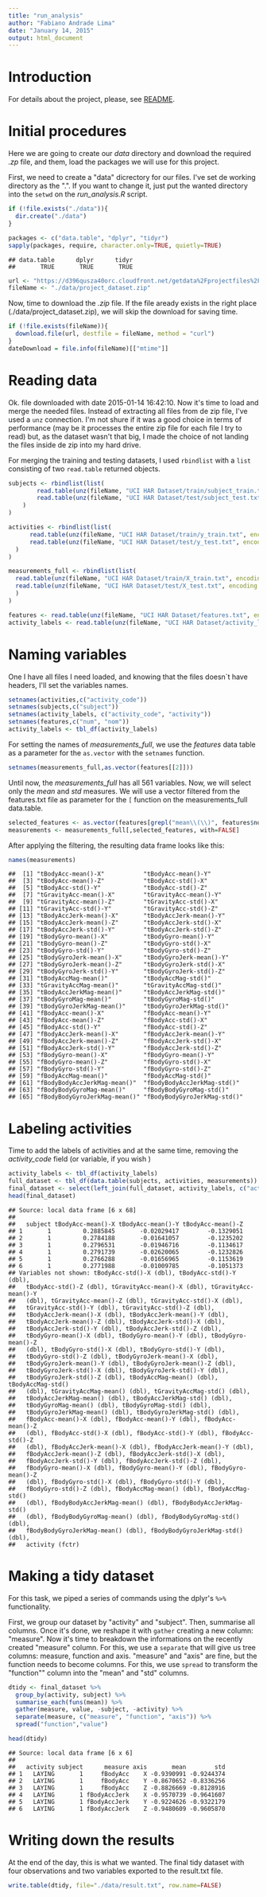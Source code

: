```yaml
---
title: "run_analysis"
author: "Fabiano Andrade Lima"
date: "January 14, 2015"
output: html_document
---
```

# Introduction 

For details about the project, please, see [README](./README.md).

# Initial procedures

Here we are going to create our *data* directory and download the required *.zp* file, and them, load the packages we will use for this project.

First, we need to create a "data" dicrectory for our files. I've set de working directory as the ".". If you want to change it, just put the wanted directory into the `setwd` on the *run_analysis.R* script.


```r
if (!file.exists("./data")){
  dir.create("./data")
}

packages <- c("data.table", "dplyr", "tidyr")
sapply(packages, require, character.only=TRUE, quietly=TRUE)
```

```
## data.table      dplyr      tidyr 
##       TRUE       TRUE       TRUE
```

```r
url <- "https://d396qusza40orc.cloudfront.net/getdata%2Fprojectfiles%2FUCI%20HAR%20Dataset.zip"
fileName <- "./data/project_dataset.zip"
```


Now, time to download the *.zip* file. If the file aready exists in the right place (./data/project_dataset.zip), we will skip the download for saving time.


```r
if (!file.exists(fileName)){
  download.file(url, destfile = fileName, method = "curl")
}
dateDownload = file.info(fileName)[["mtime"]]
```

# Reading data

Ok. file downloaded with date 2015-01-14 16:42:10. Now it's time to load and merge the needed files. Instead of extracting all files from de zip file, I've used a `unz` connection. I'm not shure if it was a good choice in terms of performance (may be it processes the entire zip file for each file I try to read) but, as the dataset wasn't that big, I made the choice of not landing the files inside de zip into my hard drive.

For merging the training and testing datasets, I used `rbindlist` with a `list` consisting of two `read.table` returned objects.


```r
subjects <- rbindlist(list(
        read.table(unz(fileName, "UCI HAR Dataset/train/subject_train.txt", encoding = getOption("encoding"))),
        read.table(unz(fileName, "UCI HAR Dataset/test/subject_test.txt", encoding = getOption("encoding")))
    )
)

activities <- rbindlist(list(
      read.table(unz(fileName, "UCI HAR Dataset/train/y_train.txt", encoding = getOption("encoding"))),
      read.table(unz(fileName, "UCI HAR Dataset/test/y_test.txt", encoding = getOption("encoding")))
  )
)

measurements_full <- rbindlist(list(
  read.table(unz(fileName, "UCI HAR Dataset/train/X_train.txt", encoding = getOption("encoding"))),
  read.table(unz(fileName, "UCI HAR Dataset/test/X_test.txt", encoding = getOption("encoding")))
  )
)

features <- read.table(unz(fileName, "UCI HAR Dataset/features.txt", encoding = getOption("encoding")))
activity_labels <- read.table(unz(fileName, "UCI HAR Dataset/activity_labels.txt", encoding = getOption("encoding")))
```

# Naming variables

One I have all files I need loaded, and knowing that the files doesn`t have headers,  I'll set the variables names.


```r
setnames(activities,c("activity_code")) 
setnames(subjects,c("subject")) 
setnames(activity_labels, c("activity_code", "activity"))
setnames(features,c("num", "nom"))
activity_labels <- tbl_df(activity_labels)
```

For setting the names of *measurements_full*, we use the *features* data table as a parameter for the `as.vector` with the `setnames` function.


```r
setnames(measurements_full,as.vector(features[[2]]))
```

Until now, the *measurements_full* has all 561 variables. Now, we will select only the *mean* and *std* measures. We will use a vector filtered from the features.txt file as parameter for the `[` function on the measurements_full data.table.


```r
selected_features <- as.vector(features[grepl("mean\\(\\)", features$nom) | grepl("std\\(\\)", features$nom),][[2]])
measurements <- measurements_full[,selected_features, with=FALSE]
```

After applying the filtering, the resulting data frame looks like this:


```r
names(measurements)
```

```
##  [1] "tBodyAcc-mean()-X"           "tBodyAcc-mean()-Y"          
##  [3] "tBodyAcc-mean()-Z"           "tBodyAcc-std()-X"           
##  [5] "tBodyAcc-std()-Y"            "tBodyAcc-std()-Z"           
##  [7] "tGravityAcc-mean()-X"        "tGravityAcc-mean()-Y"       
##  [9] "tGravityAcc-mean()-Z"        "tGravityAcc-std()-X"        
## [11] "tGravityAcc-std()-Y"         "tGravityAcc-std()-Z"        
## [13] "tBodyAccJerk-mean()-X"       "tBodyAccJerk-mean()-Y"      
## [15] "tBodyAccJerk-mean()-Z"       "tBodyAccJerk-std()-X"       
## [17] "tBodyAccJerk-std()-Y"        "tBodyAccJerk-std()-Z"       
## [19] "tBodyGyro-mean()-X"          "tBodyGyro-mean()-Y"         
## [21] "tBodyGyro-mean()-Z"          "tBodyGyro-std()-X"          
## [23] "tBodyGyro-std()-Y"           "tBodyGyro-std()-Z"          
## [25] "tBodyGyroJerk-mean()-X"      "tBodyGyroJerk-mean()-Y"     
## [27] "tBodyGyroJerk-mean()-Z"      "tBodyGyroJerk-std()-X"      
## [29] "tBodyGyroJerk-std()-Y"       "tBodyGyroJerk-std()-Z"      
## [31] "tBodyAccMag-mean()"          "tBodyAccMag-std()"          
## [33] "tGravityAccMag-mean()"       "tGravityAccMag-std()"       
## [35] "tBodyAccJerkMag-mean()"      "tBodyAccJerkMag-std()"      
## [37] "tBodyGyroMag-mean()"         "tBodyGyroMag-std()"         
## [39] "tBodyGyroJerkMag-mean()"     "tBodyGyroJerkMag-std()"     
## [41] "fBodyAcc-mean()-X"           "fBodyAcc-mean()-Y"          
## [43] "fBodyAcc-mean()-Z"           "fBodyAcc-std()-X"           
## [45] "fBodyAcc-std()-Y"            "fBodyAcc-std()-Z"           
## [47] "fBodyAccJerk-mean()-X"       "fBodyAccJerk-mean()-Y"      
## [49] "fBodyAccJerk-mean()-Z"       "fBodyAccJerk-std()-X"       
## [51] "fBodyAccJerk-std()-Y"        "fBodyAccJerk-std()-Z"       
## [53] "fBodyGyro-mean()-X"          "fBodyGyro-mean()-Y"         
## [55] "fBodyGyro-mean()-Z"          "fBodyGyro-std()-X"          
## [57] "fBodyGyro-std()-Y"           "fBodyGyro-std()-Z"          
## [59] "fBodyAccMag-mean()"          "fBodyAccMag-std()"          
## [61] "fBodyBodyAccJerkMag-mean()"  "fBodyBodyAccJerkMag-std()"  
## [63] "fBodyBodyGyroMag-mean()"     "fBodyBodyGyroMag-std()"     
## [65] "fBodyBodyGyroJerkMag-mean()" "fBodyBodyGyroJerkMag-std()"
```

# Labeling activities

Time to add the labels of activities and at the same time, removing the *activity_code* field (or variable, if you wish )


```r
activity_labels <- tbl_df(activity_labels)
full_dataset <- tbl_df(data.table(subjects, activities, measurements))
final_dataset <- select(left_join(full_dataset, activity_labels, c("activity_code"), copy=TRUE),-(activity_code))
head(final_dataset)
```

```
## Source: local data frame [6 x 68]
## 
##   subject tBodyAcc-mean()-X tBodyAcc-mean()-Y tBodyAcc-mean()-Z
## 1       1         0.2885845       -0.02029417        -0.1329051
## 2       1         0.2784188       -0.01641057        -0.1235202
## 3       1         0.2796531       -0.01946716        -0.1134617
## 4       1         0.2791739       -0.02620065        -0.1232826
## 5       1         0.2766288       -0.01656965        -0.1153619
## 6       1         0.2771988       -0.01009785        -0.1051373
## Variables not shown: tBodyAcc-std()-X (dbl), tBodyAcc-std()-Y (dbl),
##   tBodyAcc-std()-Z (dbl), tGravityAcc-mean()-X (dbl), tGravityAcc-mean()-Y
##   (dbl), tGravityAcc-mean()-Z (dbl), tGravityAcc-std()-X (dbl),
##   tGravityAcc-std()-Y (dbl), tGravityAcc-std()-Z (dbl),
##   tBodyAccJerk-mean()-X (dbl), tBodyAccJerk-mean()-Y (dbl),
##   tBodyAccJerk-mean()-Z (dbl), tBodyAccJerk-std()-X (dbl),
##   tBodyAccJerk-std()-Y (dbl), tBodyAccJerk-std()-Z (dbl),
##   tBodyGyro-mean()-X (dbl), tBodyGyro-mean()-Y (dbl), tBodyGyro-mean()-Z
##   (dbl), tBodyGyro-std()-X (dbl), tBodyGyro-std()-Y (dbl),
##   tBodyGyro-std()-Z (dbl), tBodyGyroJerk-mean()-X (dbl),
##   tBodyGyroJerk-mean()-Y (dbl), tBodyGyroJerk-mean()-Z (dbl),
##   tBodyGyroJerk-std()-X (dbl), tBodyGyroJerk-std()-Y (dbl),
##   tBodyGyroJerk-std()-Z (dbl), tBodyAccMag-mean() (dbl), tBodyAccMag-std()
##   (dbl), tGravityAccMag-mean() (dbl), tGravityAccMag-std() (dbl),
##   tBodyAccJerkMag-mean() (dbl), tBodyAccJerkMag-std() (dbl),
##   tBodyGyroMag-mean() (dbl), tBodyGyroMag-std() (dbl),
##   tBodyGyroJerkMag-mean() (dbl), tBodyGyroJerkMag-std() (dbl),
##   fBodyAcc-mean()-X (dbl), fBodyAcc-mean()-Y (dbl), fBodyAcc-mean()-Z
##   (dbl), fBodyAcc-std()-X (dbl), fBodyAcc-std()-Y (dbl), fBodyAcc-std()-Z
##   (dbl), fBodyAccJerk-mean()-X (dbl), fBodyAccJerk-mean()-Y (dbl),
##   fBodyAccJerk-mean()-Z (dbl), fBodyAccJerk-std()-X (dbl),
##   fBodyAccJerk-std()-Y (dbl), fBodyAccJerk-std()-Z (dbl),
##   fBodyGyro-mean()-X (dbl), fBodyGyro-mean()-Y (dbl), fBodyGyro-mean()-Z
##   (dbl), fBodyGyro-std()-X (dbl), fBodyGyro-std()-Y (dbl),
##   fBodyGyro-std()-Z (dbl), fBodyAccMag-mean() (dbl), fBodyAccMag-std()
##   (dbl), fBodyBodyAccJerkMag-mean() (dbl), fBodyBodyAccJerkMag-std()
##   (dbl), fBodyBodyGyroMag-mean() (dbl), fBodyBodyGyroMag-std() (dbl),
##   fBodyBodyGyroJerkMag-mean() (dbl), fBodyBodyGyroJerkMag-std() (dbl),
##   activity (fctr)
```

# Making a tidy dataset

For this task, we piped a series of commands using the dplyr's `%>%` functionality.

First, we group our dataset by "activity" and "subject". Then, summarise all columns. Once it's done, we reshape it with `gather` creating a new column: "measure". Now it's time to breakdown the informations on the recently created "measure" column. For this, we use a `separate` that will give us tree columns: measure, function and axis. "measure" and "axis" are fine, but the function needs to become columns. For this, we use `spread` to transform the "function"" column into the "mean" and "std" columns.


```r
dtidy <- final_dataset %>%
  group_by(activity, subject) %>%
  summarise_each(funs(mean)) %>%
  gather(measure, value, -subject, -activity) %>%
  separate(measure, c("measure", "function", "axis")) %>%
  spread("function","value")

head(dtidy)
```

```
## Source: local data frame [6 x 6]
## 
##   activity subject      measure axis       mean        std
## 1   LAYING       1     fBodyAcc    X -0.9390991 -0.9244374
## 2   LAYING       1     fBodyAcc    Y -0.8670652 -0.8336256
## 3   LAYING       1     fBodyAcc    Z -0.8826669 -0.8128916
## 4   LAYING       1 fBodyAccJerk    X -0.9570739 -0.9641607
## 5   LAYING       1 fBodyAccJerk    Y -0.9224626 -0.9322179
## 6   LAYING       1 fBodyAccJerk    Z -0.9480609 -0.9605870
```

# Writing down the results

At the end of the day, this is what we wanted. The final tidy dataset with four observations and two variables exported to the result.txt file.


```r
write.table(dtidy, file="./data/result.txt", row.name=FALSE)
```


